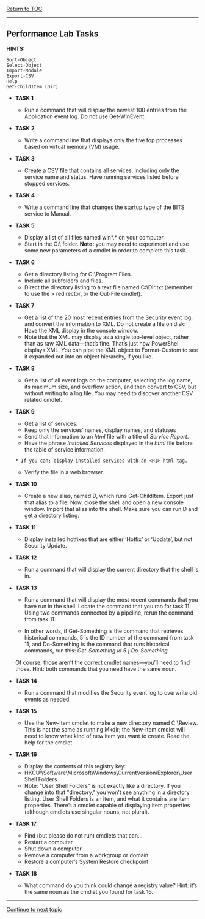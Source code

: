 <a href="https://github.com/CyberTrainingUSAF/Powershell_Training/blob/master/00-Table-of-Contents.md" > Return to TOC </a>

---

## Performance Lab Tasks

**HINTS:**

```
Sort-Object
Select-Object
Import-Module
Export-CSV
Help
Get-ChildItem (Dir)
```

* **TASK 1**

  * Run a command that will display the newest 100 entries from the Application event log. Do not use Get-WinEvent.

* **TASK 2**

  * Write a command line that displays only the five top processes based on virtual memory (VM) usage.

* **TASK 3**

  * Create a CSV file that contains all services, including only the service name and status. Have running services listed before stopped services.

* **TASK 4**

  * Write a command line that changes the startup type of the BITS service to Manual.

* **TASK 5**

  * Display a list of all files named win*.* on your computer. 
  * Start in the C:\ folder. **Note:** you may need to experiment and use some new parameters of a cmdlet in order to complete this task.

* **TASK 6**

  * Get a directory listing for C:\Program Files. 
  * Include all subfolders and files. 
  * Direct the directory listing to a text file named  C:\Dir.txt (remember to use the > redirector, or the Out-File cmdlet).

* **TASK 7**

  * Get a list of the 20 most recent entries from the Security event log, and convert the information to XML. Do not create a file on disk: Have the XML display in the console window.
  * Note that the XML may display as a single top-level object, rather than as raw XML data—that’s fine. That’s just how PowerShell displays XML. You can pipe the XML object to Format-Custom to see it expanded out into an object hierarchy, if you like.

* **TASK 8**

  * Get a list of all event logs on the computer, selecting the log name, its maximum size, and overflow action, and then convert to CSV, but without writing to a log file. You may need to discover another CSV related cmdlet.

* **TASK 9**

  * Get a list of services. 
  * Keep only the services’ names, display names, and statuses
  * Send that information to an *html* file with a title of *Service Report*. 
  * Have the phrase *Installed Services* displayed in the *html* file before the table of service information. 
  ```
  * If you can; display installed services with an <H1> html tag. 
  ```
  * Verify the file in a web browser.

* **TASK 10**

  * Create a new alias, named D, which runs Get-ChildItem. Export just that alias to a file. Now, close the shell and open a new console window. Import that alias into the shell. Make sure you can run D and get a directory listing.

* **TASK 11**

  * Display installed hotfixes that are either ‘Hotfix’ or ‘Update’, but not Security Update.

* **TASK 12**

  * Run a command that will display the current directory that the shell is in.

* **TASK 13**

  * Run a command that will display the most recent commands that you have run in the shell. Locate the command that you ran for task 11. Using two commands connected by a pipeline, rerun the command from task 11.

  * In other words, if Get-Something is the command that retrieves historical commands, 5 is the ID number of the command from task 11, and Do-Something is the command that runs historical commands, run this:
  *Get-Something    id 5 | Do-Something*

  Of course, those aren’t the correct cmdlet names—you’ll need to find those. Hint: both commands that you need have the same noun.

* **TASK 14**

  * Run a command that modifies the Security event log to overwrite old events as needed.

* **TASK 15**

  * Use the New-Item cmdlet to make a new directory named C:\Review. This is not the same as running Mkdir; the New-Item cmdlet will need to know what kind of new item you want to create. Read the help for the cmdlet.

* **TASK 16**

  * Display the contents of this registry key:
  * HKCU:\Software\Microsoft\Windows\CurrentVersion\Explorer\User Shell Folders
  * Note: “User Shell Folders” is not exactly like a directory. If you change into that "directory," you won’t see anything in a directory listing. User Shell Folders is an item, and what it contains are item properties. There’s a cmdlet capable of displaying item properties (although cmdlets use singular nouns, not plural).


* **TASK 17**

  * Find (but please do not run) cmdlets that can...
  * Restart a computer
  * Shut down a computer
  * Remove a computer from a workgroup or domain
  * Restore a computer’s System Restore checkpoint

* **TASK 18**

  * What command do you think could change a registry value? Hint: it’s the same noun as the cmdlet you found for task 16.
  
---

<a href="https://github.com/CyberTrainingUSAF/Powershell_Training/blob/master/05_Files_and_Folders/01_Working_with_Files.md" > Continue to next topic</a>
